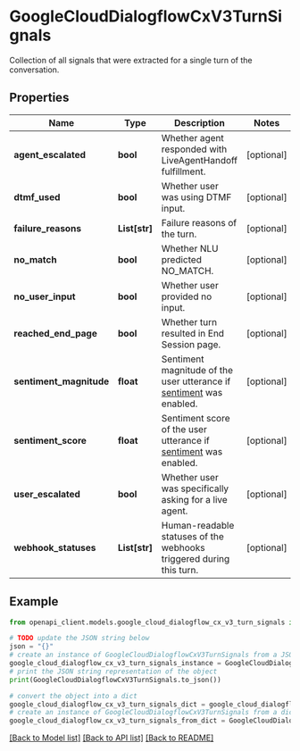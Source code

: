 # GoogleCloudDialogflowCxV3TurnSignals

Collection of all signals that were extracted for a single turn of the conversation.

## Properties

Name | Type | Description | Notes
------------ | ------------- | ------------- | -------------
**agent_escalated** | **bool** | Whether agent responded with LiveAgentHandoff fulfillment. | [optional] 
**dtmf_used** | **bool** | Whether user was using DTMF input. | [optional] 
**failure_reasons** | **List[str]** | Failure reasons of the turn. | [optional] 
**no_match** | **bool** | Whether NLU predicted NO_MATCH. | [optional] 
**no_user_input** | **bool** | Whether user provided no input. | [optional] 
**reached_end_page** | **bool** | Whether turn resulted in End Session page. | [optional] 
**sentiment_magnitude** | **float** | Sentiment magnitude of the user utterance if [sentiment](https://cloud.google.com/dialogflow/cx/docs/concept/sentiment) was enabled. | [optional] 
**sentiment_score** | **float** | Sentiment score of the user utterance if [sentiment](https://cloud.google.com/dialogflow/cx/docs/concept/sentiment) was enabled. | [optional] 
**user_escalated** | **bool** | Whether user was specifically asking for a live agent. | [optional] 
**webhook_statuses** | **List[str]** | Human-readable statuses of the webhooks triggered during this turn. | [optional] 

## Example

```python
from openapi_client.models.google_cloud_dialogflow_cx_v3_turn_signals import GoogleCloudDialogflowCxV3TurnSignals

# TODO update the JSON string below
json = "{}"
# create an instance of GoogleCloudDialogflowCxV3TurnSignals from a JSON string
google_cloud_dialogflow_cx_v3_turn_signals_instance = GoogleCloudDialogflowCxV3TurnSignals.from_json(json)
# print the JSON string representation of the object
print(GoogleCloudDialogflowCxV3TurnSignals.to_json())

# convert the object into a dict
google_cloud_dialogflow_cx_v3_turn_signals_dict = google_cloud_dialogflow_cx_v3_turn_signals_instance.to_dict()
# create an instance of GoogleCloudDialogflowCxV3TurnSignals from a dict
google_cloud_dialogflow_cx_v3_turn_signals_from_dict = GoogleCloudDialogflowCxV3TurnSignals.from_dict(google_cloud_dialogflow_cx_v3_turn_signals_dict)
```
[[Back to Model list]](../README.md#documentation-for-models) [[Back to API list]](../README.md#documentation-for-api-endpoints) [[Back to README]](../README.md)


